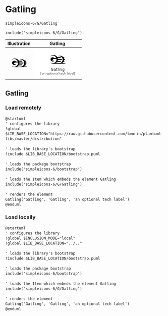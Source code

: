 # Gatling


```text
simpleicons-6/G/Gatling
```

```text
include('simpleicons-6/G/Gatling')
```



| Illustration | Gatling |
| :---: | :---: |
| ![illustration for Illustration](../../simpleicons-6/G/Gatling.png) | ![illustration for Gatling](../../simpleicons-6/G/Gatling.Local.png) |




## Gatling

### Load remotely
```plantuml
@startuml
' configures the library
!global $LIB_BASE_LOCATION="https://raw.githubusercontent.com/tmorin/plantuml-libs/master/distribution"

' loads the library's bootstrap
!include $LIB_BASE_LOCATION/bootstrap.puml

' loads the package bootstrap
include('simpleicons-6/bootstrap')

' loads the Item which embeds the element Gatling
include('simpleicons-6/G/Gatling')

' renders the element
Gatling('Gatling', 'Gatling', 'an optional tech label')
@enduml
```

### Load locally
```plantuml
@startuml
' configures the library
!global $INCLUSION_MODE="local"
!global $LIB_BASE_LOCATION="../.."

' loads the library's bootstrap
!include $LIB_BASE_LOCATION/bootstrap.puml

' loads the package bootstrap
include('simpleicons-6/bootstrap')

' loads the Item which embeds the element Gatling
include('simpleicons-6/G/Gatling')

' renders the element
Gatling('Gatling', 'Gatling', 'an optional tech label')
@enduml
```

